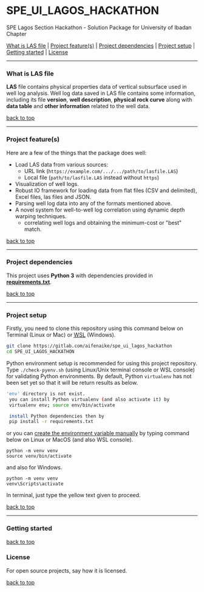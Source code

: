 # SPE_UI_LAGOS_HACKATHON
SPE Lagos Section Hackathon - Solution Package for University of Ibadan Chapter

[What is LAS file](#what-is-las-file) | [Project feature(s)](#project-features) | [Project dependencies](#project-dependencies) | [Project setup](#project-setup) | [Getting started](#getting-started) | [License](#License)

---

### What is LAS file

**LAS** file contains physical properties data of vertical subsurface
used in well log analysis. Well log data saved in LAS file contains
some information, including its file **version**, **well description**,
**physical rock curve** along with **data table** and **other information** related to the well data.

[back to top](#SPE_UI_LAGOS_HACKATHON)

---

### Project feature(s)
Here are a few of the things that the package does well:

- Load LAS data from various sources:
    - URL link (`https://example.com/.../.../path/to/lasfile.LAS`)
    - Local file (`path/to/lasfile.LAS` instead without `https`)
- Visualization of well logs.
- Robust IO framework for loading data from flat files (CSV and delimited), Excel files, las files and JSON.
- Parsing well log data into any of the formats mentioned above.
- A novel system for well-to-well log correlation using dynamic depth warping techniques.
    - correlating well logs and obtaining the minimum-cost or "best" match.

[back to top](#SPE_UI_LAGOS_HACKATHON)

---

### Project dependencies

This project uses **Python 3** with dependencies provided in **[requirements.txt](https://gitlab.com/aifenaike/spe_ui_lagos_hackathon/-/blob/main/requirements.txt)**. 

[back to top](#SPE_UI_LAGOS_HACKATHON)

---

### Project setup

Firstly, you need to clone this repository using this command below on Terminal (Linux or Mac) or <a href="https://en.wikipedia.org/wiki/Windows_Subsystem_for_Linux" target="_blank"><abbr title="Windows Subsystem for Linux">WSL</abbr></a> (Windows).
```sh
git clone https://gitlab.com/aifenaike/spe_ui_lagos_hackathon
cd SPE_UI_LAGOS_HACKATHON
```

Python environment setup is recommended for using this project repository. Type `./check-pyenv.sh` (using Linux/Unix terminal console or WSL console) for validating Python environments. By default, Python `virtualenv` has not been set yet so that it will be return results as below.

```sh
'env' directory is not exist.
 you can install Python virtualenv (and also activate it) by
 virtualenv env; source env/bin/activate 

 install Python dependencies then by
 pip install -r requirements.txt
```

or you can [create the environment variable manually](https://docs.python.org/3/library/venv.html) by typing command below on Linux or MacOS (and also WSL console).

```
python -m venv venv
source venv/bin/activate
```

and also for Windows.
```
python -m venv venv
venv\Scripts\activate
```

In terminal, just type the yellow text given to proceed.

[back to top](#SPE_UI_LAGOS_HACKATHON)

---

### Getting started

[back to top](#SPE_UI_LAGOS_HACKATHON)

### License
For open source projects, say how it is licensed.

[back to top](#SPE_UI_LAGOS_HACKATHON)
